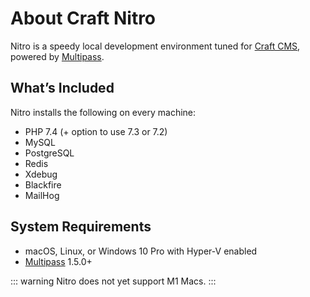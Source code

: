 # About Craft Nitro

Nitro is a speedy local development environment tuned for [Craft CMS](https://craftcms.com/), powered by [Multipass](https://multipass.run/).

## What’s Included

Nitro installs the following on every machine:

- PHP 7.4 (+ option to use 7.3 or 7.2)
- MySQL
- PostgreSQL
- Redis
- Xdebug
- Blackfire
- MailHog

## System Requirements

- macOS, Linux, or Windows 10 Pro with Hyper-V enabled
- [Multipass](https://multipass.run/) 1.5.0+

::: warning
Nitro does not yet support M1 Macs.
:::
